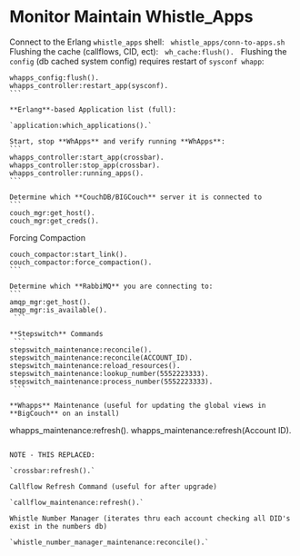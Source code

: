 # Monitor Maintain Whistle_Apps



Connect to the Erlang `whistle_apps` shell:
 
`whistle_apps/conn-to-apps.sh`
 
Flushing the cache (callflows, CID, ect):
 
`wh_cache:flush().`
 
Flushing the `config` (db cached system config) requires restart of `sysconf whapp`:
``` 
whapps_config:flush().
whapps_controller:restart_app(sysconf).
``` 

**Erlang**-based Application list (full):
 
`application:which_applications().`
 
Start, stop **WhApps** and verify running **WhApps**:
``` 
whapps_controller:start_app(crossbar).
whapps_controller:stop_app(crossbar).
whapps_controller:running_apps().
``` 

Determine which **CouchDB/BIGCouch** server it is connected to
``` 
couch_mgr:get_host().
couch_mgr:get_creds().
```

Forcing Compaction
``` 
couch_compactor:start_link().
couch_compactor:force_compaction().
``` 

Determine which **RabbiMQ** you are connecting to:
``` 
amqp_mgr:get_host().
amqp_mgr:is_available().
 ```

**Stepswitch** Commands
 ```
stepswitch_maintenance:reconcile().
stepswitch_maintenance:reconcile(ACCOUNT_ID).
stepswitch_maintenance:reload_resources().
stepswitch_maintenance:lookup_number(5552223333).
stepswitch_maintenance:process_number(5552223333).
 ```

**Whapps** Maintenance (useful for updating the global views in **BigCouch** on an install)
```
whapps_maintenance:refresh().
whapps_maintenance:refresh(Account ID).
```

NOTE - THIS REPLACED: 

`crossbar:refresh().`

Callflow Refresh Command (useful for after upgrade)
 
`callflow_maintenance:refresh().`
 
Whistle Number Manager (iterates thru each account checking all DID's exist in the numbers db)
 
`whistle_number_manager_maintenance:reconcile().`










